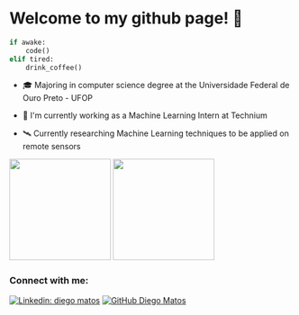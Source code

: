 <h1 align="left">Welcome to my github page! 👋</h1>

```python
if awake:
    code()
elif tired:
    drink_coffee()
```

- 🎓 Majoring in computer science degree at the Universidade Federal de Ouro Preto - UFOP

- 🧠 I'm currently working as a Machine Learning Intern at Technium

- 🛰️ Currently researching Machine Learning techniques to be applied on remote sensors

  
<div>
    <img height="180em" width:"45%" src="https://github-readme-stats.vercel.app/api?username=diegohmm&show_icons=true&theme=vision-friendly-dark&include_all_commits=true&count_private=true"/>
    <img height="180em" width:"45%" src="https://github-readme-stats.vercel.app/api/top-langs/?username=diegohmm&layout=compact&langs_count=7&theme=vision-friendly-dark"/>
</div>
  
<h3 align="left">Connect with me:</h3>
<p align="left">
  

[![Linkedin: diego matos](https://img.shields.io/badge/-diegohmm-blue?style=flat-square&logo=Linkedin&logoColor=white&link=https://www.linkedin.com/in/diego-matos-1758561a3/)](https://www.linkedin.com/in/diego-matos-1758561a3/)
[![GitHub Diego Matos](https://img.shields.io/github/followers/diegohmm?label=follow&style=social)](https://github.com/DiegoHMM)
